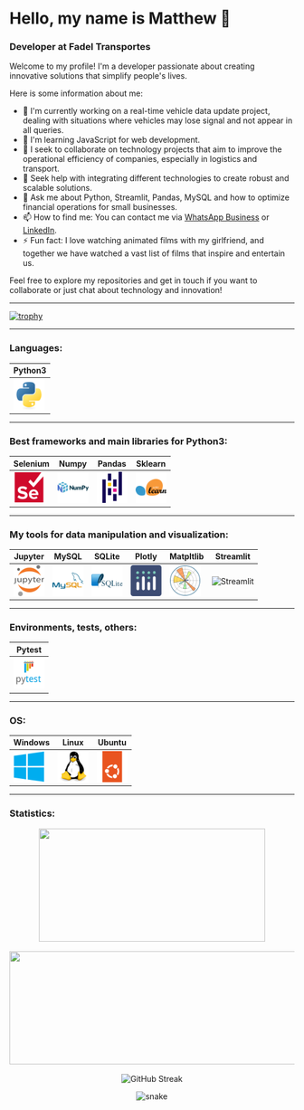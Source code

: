 # Hello, my name is Matthew 👋
### Developer at Fadel Transportes


Welcome to my profile! I'm a developer passionate about creating innovative solutions that simplify people's lives. 

Here is some information about me:

- 🔭 I'm currently working on a real-time vehicle data update project, dealing with situations where vehicles may lose signal and not appear in all queries.
- 🌱 I'm learning JavaScript for web development.
- 👯 I seek to collaborate on technology projects that aim to improve the operational efficiency of companies, especially in logistics and transport.
- 🤔 Seek help with integrating different technologies to create robust and scalable solutions.
- 💬 Ask me about Python, Streamlit, Pandas, MySQL and how to optimize financial operations for small businesses.
- 📫 How to find me: You can contact me via [WhatsApp Business](https://wa.me/5521981558361) or [LinkedIn](https://www.linkedin.com/in/mateus-alves-4369a71a5/ ).
- ⚡ Fun fact: I love watching animated films with my girlfriend, and together we have watched a vast list of films that inspire and entertain us.

Feel free to explore my repositories and get in touch if you want to collaborate or just chat about technology and innovation!

---

[![trophy](https://github-profile-trophy.vercel.app/?username=mateusflawer&theme=darkhub)](https://github.com/ryo-ma/github-profile-trophy)

---

### Languages:

| Python3 |
|----------|
|  <img src="https://github.com/devicons/devicon/blob/master/icons/python/python-original.svg" title="Python"  alt="Python" width="55" height="55"/> |

---

### Best frameworks and main libraries for Python3:

| Selenium | Numpy | Pandas | Sklearn |
|----------|----------|----------|----------|
|  <img src="https://github.com/devicons/devicon/blob/master/icons/selenium/selenium-original.svg" title="Selenium"  alt="Selenium" width="55" height="55"/>|  <img src="https://github.com/devicons/devicon/blob/master/icons/numpy/numpy-original-wordmark.svg" title="Numpy" alt="Numpy" width="55" height="55"/>|  <img src="https://github.com/devicons/devicon/blob/master/icons/pandas/pandas-original.svg" title="Pandas" alt="Pandas" width="55" height="55"/>|  <img src="https://github.com/devicons/devicon/blob/master/icons/scikitlearn/scikitlearn-original.svg" title="sklearn" alt="sklearn" width="55" height="55"/>|

---

### My tools for data manipulation and visualization:

| Jupyter | MySQL | SQLite | Plotly | Matpltlib | Streamlit |
|----------|----------|----------|----------|----------|----------|
|<img src="https://github.com/devicons/devicon/blob/master/icons/jupyter/jupyter-original-wordmark.svg" title="Jupiter" alt="Jupiter" width="55" height="55"/>|<img src="https://github.com/devicons/devicon/blob/master/icons/mysql/mysql-original-wordmark.svg" title="MySQL" alt="MySQL" width="55" height="55"/>|<img src="https://github.com/devicons/devicon/blob/master/icons/sqlite/sqlite-original-wordmark.svg" title="SQLite" alt="SQLite" width="55" height="55"/>|<img src="https://github.com/devicons/devicon/blob/master/icons/plotly/plotly-original.svg" title="plotly" alt="pltly" width="55" height="55"/> | <img src="https://github.com/devicons/devicon/blob/master/icons/matplotlib/matplotlib-original.svg" title="plotly" alt="pltly" width="55" height="55"/> | <img src="https://docs.streamlit.io/logo.svg" title="Streamlit" alt="Streamlit" width="55" height="55"/>

---

### Environments, tests, others:

| Pytest |
|----------|
|<img src="https://github.com/devicons/devicon/blob/master/icons/pytest/pytest-original-wordmark.svg" title="pytest" alt="pytest" width="55" height="55"/>|

---

### OS:

| Windows | Linux | Ubuntu |
|----------|----------|----------|
| <img src="https://github.com/devicons/devicon/blob/master/icons/windows8/windows8-original.svg" title="Windows" alt="Windows" width="55" height="55"/> | <img src="https://github.com/devicons/devicon/blob/master/icons/linux/linux-original.svg" title="Linux" alt="Linux" width="55" height="55"/> | <img src="https://github.com/devicons/devicon/blob/master/icons/ubuntu/ubuntu-original.svg" title="Ubuntu" alt="Ubuntu" width="55" height="55"/> |

---

### Statistics:

<p align="center">
  <img width="400" height="200" src="https://github-readme-stats.vercel.app/api/top-langs/?username=mateusflawer&size_weight=0.0005&count_weight=0.3&layout=compact&theme=vision-friendly-dark">
</p>

<p align="center">
  <img width="600" height="200" src="https://github-readme-stats.vercel.app/api?username=mateusflawer&show_icons=true&theme=vision-friendly-dark">
</p>

<p align="center">
  <img src="https://github-readme-streak-stats.herokuapp.com/?user=mateusflawer&theme=vision-friendly-dark" alt="GitHub Streak" />
</p>

<p align="center">
 <img width="1000" src="https://github.com/sammorozov/sammorozov/blob/main/assets/github-snake.svg" alt="snake"/>
</p>

<div id="header" align="center">
  <img src="https://komarev.com/ghpvc/?username=mateusflawer&style=for-the-badge&color=orange" alt=""/>
</div>

